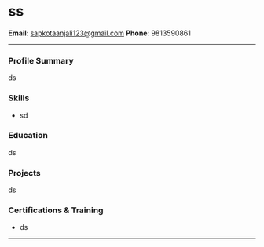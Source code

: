 # ss

**Email**: sapkotaanjali123@gmail.com
**Phone**: 9813590861


---

### Profile Summary
ds

### Skills
- sd

### Education
ds

### Projects
ds

### Certifications & Training
- ds


---

